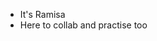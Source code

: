- It's Ramisa
- Here to collab and practise too

<!---
nramisa/nramisa is a ✨ special ✨ repository because its `README.md` (this file) appears on your GitHub profile.
You can click the Preview link to take a look at your changes.
--->
